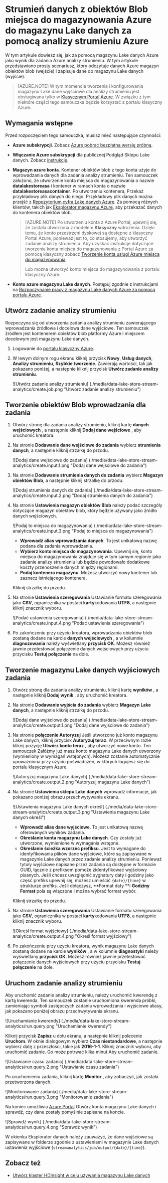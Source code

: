 <properties
   pageTitle="Przesyłanie strumieniowe dane z analizy strumieniu do magazynu Lake danych | Azure"
   description="Za pomocą analizy strumieniu Azure transmisji danych do magazynu Lake danych Azure"
   services="data-lake-store,stream-analytics" 
   documentationCenter=""
   authors="nitinme"
   manager="jhubbard"
   editor="cgronlun"/>

<tags
   ms.service="data-lake-store"
   ms.devlang="na"
   ms.topic="article"
   ms.tgt_pltfrm="na"
   ms.workload="big-data"
   ms.date="07/07/2016"
   ms.author="nitinme"/>

# <a name="stream-data-from-azure-storage-blob-into-data-lake-store-using-azure-stream-analytics"></a>Strumień danych z obiektów Blob miejsca do magazynowania Azure do magazynu Lake danych za pomocą analizy strumieniu Azure

W tym artykule dowiesz się, jak za pomocą magazynu Lake danych Azure jako wynik dla zadania Azure analizy strumieniu. W tym artykule przedstawiono prosty scenariusz, który odczytuje danych Azure magazyn obiektów blob (wejście) i zapisuje dane do magazynu Lake danych (wyjście).

>[AZURE.NOTE] W tym momencie tworzenia i konfigurowania magazynu Lake dane wyjściowe dla analizy strumieniu jest obsługiwana tylko w [Klasycznym Portal Azure](https://manage.windowsazure.com). W związku z tym niektóre części tego samouczka będzie korzystać z portalu klasyczny Azure.

## <a name="prerequisites"></a>Wymagania wstępne

Przed rozpoczęciem tego samouczka, musisz mieć następujące czynności:

- **Azure subskrypcji**. Zobacz [Azure pobrać bezpłatną wersję próbną](https://azure.microsoft.com/pricing/free-trial/).

- **Włączanie Azure subskrypcji** dla publicznej Podgląd Sklepu Lake danych. Zobacz [instrukcje](data-lake-store-get-started-portal.md#signup).

- **Magazyn azure konta**. Kontener obiektów blob z tego konta użyje do wprowadzania danych dla zadania analizy strumieniu. Ten samouczek założono, że utworzenie konta miejsca do magazynowania o nazwie **datalakestoreasa** i kontener w ramach konta o nazwie **datalakestoreasacontainer**. Po utworzeniu kontenera, Przekaż przykładowy plik danych do niego. Przykładowy plik danych można przejść z [Repozytorium cyfra Lake danych Azure](https://github.com/Azure/usql/tree/master/Examples/Samples/Data/AmbulanceData/Drivers.txt). Za pomocą różnych klientów, takich jak [Eksplorator magazynu Azure](http://storageexplorer.com/), aby przekazać danych do kontenera obiektów blob.

    >[AZURE.NOTE] Po utworzeniu konta z Azure Portal, upewnij się, że została utworzona z modelem **Klasyczny** wdrożenia. Dzięki temu, że konto przestrzeni dyskowej są dostępne z klasyczny Portal Azure, ponieważ jest to, co stosujemy, aby utworzyć zadanie analizy strumieniu. Aby uzyskać instrukcje dotyczące tworzenia konta miejsca do magazynowania z Portal Azure za pomocą klasyczny zobacz [Tworzenie konta usługi Azure miejsca do magazynowania](../storage/storage-create-storage-account/#create-a-storage-account).
    >
    > Lub można utworzyć konto miejsca do magazynowania z portalu klasyczny Azure.

- **Konto azure magazynu Lake danych**. Postępuj zgodnie z instrukcjami na [Rozpoczynanie pracy z magazynu Lake danych Azure za pomocą portalu Azure](data-lake-store-get-started-portal.md).  


## <a name="create-a-stream-analytics-job"></a>Utwórz zadanie analizy strumieniu

Rozpoczyna się od utworzenia zadania analizy strumieniu zawierającego wprowadzania źródłowa i docelowa dane wyjściowe. Ten samouczek źródłem jest kontenerem obiektów blob platformy Azure i miejscem docelowym jest magazynu Lake danych.

1. Logowanie do [portalu klasyczny Azure](https://manage.windowsazure.com).

2. W lewym dolnym rogu ekranu kliknij przycisk **Nowy**, **Usług danych**, **Analizy strumieniu**, **Szybkie tworzenie**. Zawierają wartości, tak jak pokazano poniżej, a następnie kliknij przycisk **Utwórz zadanie analizy strumieniu**.

    ![Utwórz zadanie analizy strumieniu] (./media/data-lake-store-stream-analytics/create.job.png "Utwórz zadanie analizy strumieniu")

## <a name="create-a-blob-input-for-the-job"></a>Tworzenie obiektów Blob wprowadzania dla zadania

1. Otwórz stronę dla zadania analizy strumieniu, kliknij kartę **danych wejściowych** , a następnie kliknij **Dodaj dane wejściowe** , aby uruchomić kreatora.

2. Na stronie **Dodawanie dane wejściowe do zadania** wybierz **strumienia danych**, a następnie kliknij strzałkę do przodu.

    ![Dodaj dane wejściowe do zadania] (./media/data-lake-store-stream-analytics/create.input.1.png "Dodaj dane wejściowe do zadania")

3. Na stronie **Dodawanie strumienia danych do zadania** wybierz **Magazyn obiektów Blob**, a następnie kliknij strzałkę do przodu.

    ![Dodaj strumienia danych do zadania] (./media/data-lake-store-stream-analytics/create.input.2.png "Dodaj strumienia danych do zadania")

4. Na stronie **Ustawienia magazyn obiektów Blob** należy podać szczegóły dotyczące magazyn obiektów blob, który będzie używany jako źródło danych wejściowych.

    ![Podaj to miejsca do magazynowania] (./media/data-lake-store-stream-analytics/create.input.3.png "Podaj to miejsca do magazynowania")

    * **Wprowadź alias wprowadzania danych**. To jest unikatową nazwę podana dla zadania wprowadzania.
    * **Wybierz konto miejsca do magazynowania**. Upewnij się, konto miejsca do magazynowania znajduje się w tym samym regionie jako zadanie analizy strumieniu lub będzie powodowało dodatkowe koszty przenoszenie danych między regionami.
    * **Podaj kontenera magazynu**. Możesz utworzyć nowy kontener lub zaznacz istniejącego kontenera.

    Kliknij strzałkę do przodu.

5. Na stronie **Ustawienia szeregowania** Ustawianie formatu szeregowania jako **CSV**, ogranicznika w postaci **karty**kodowania **UTF8**, a następnie kliknij znacznik wyboru.

    ![Podać ustawienia szeregowania] (./media/data-lake-store-stream-analytics/create.input.4.png "Podać ustawienia szeregowania")

6. Po zakończeniu przy użyciu kreatora, wprowadzania obiektów blob zostaną dodane na karcie **danych wejściowych** , a w kolumnie **diagnozowania** należy wyświetlany **przycisk OK**. Możesz również jawnie przetestować połączenie danych wejściowych przy użyciu przycisku **Testuj połączenie** na dole.

## <a name="create-a-data-lake-store-output-for-the-job"></a>Tworzenie magazynu Lake danych wyjściowych zadania

1. Otwórz stronę dla zadania analizy strumieniu, kliknij kartę **wyników** , a następnie kliknij **Dodaj wynik** , aby uruchomić kreatora.

2. Na stronie **Dodawanie wyjścia do zadania** wybierz **Magazyn Lake danych**, a następnie kliknij strzałkę do przodu.

    ![Dodaj dane wyjściowe do zadania] (./media/data-lake-store-stream-analytics/create.output.1.png "Dodaj dane wyjściowe do zadania")

3. Na stronie **połączenie Autoryzuj** Jeśli utworzono już konto magazynu Lake danych, kliknij przycisk **Autoryzuj teraz**. W przeciwnym razie kliknij pozycję **Utwórz konto teraz** , aby utworzyć nowe konto. Ten samouczek Załóżmy już masz konto magazynu Lake danych utworzony (wymieniony w wymagań wstępnych). Możesz zostanie automatycznie upoważniona przy użyciu poświadczeń, w których logujesz się do portalu klasycznym Azure.

    ![Autoryzuj magazynu Lake danych] (./media/data-lake-store-stream-analytics/create.output.2.png "Autoryzuj magazynu Lake danych")

4. Na stronie **Ustawienia sklepu Lake danych** wprowadź informacje, jak pokazano poniżej obrazu przechwytywania ekranu.

    ![Ustawienia magazynu Lake danych określ] (./media/data-lake-store-stream-analytics/create.output.3.png "Ustawienia magazynu Lake danych określ")

    * **Wprowadź alias dane wyjściowe**. To jest unikatową nazwę oferowanych wyników zadania.
    * **Określanie konta magazynu Lake danych**. Czy zostały już utworzone, wymienione w wymagania wstępne.
    * **Określanie ścieżka wzorzec prefiksu**. Jest to wymagane do identyfikowania plików dane wyjściowe, które są zapisywane w magazynie Lake danych przez zadanie analizy strumieniu. Ponieważ tytuły wyjściowe napisane przez zadania są dostępne w formacie GUID, łącznie z prefiksem pomoże zidentyfikować wyjściowy pisanych. Jeśli chcesz uwzględnić sygnatury daty i godziny jako część prefiks upewnij się, możesz umieścić `{date}/{time}` w strukturze prefiks. Jeśli dołączysz, **Format daty **i **Godziny Format** pola są włączone i można wybrać format wybór.

    Kliknij strzałkę do przodu.

5. Na stronie **Ustawienia szeregowania** Ustawianie formatu szeregowania jako **CSV**, ogranicznika w postaci **karty**kodowania **UTF8**, a następnie kliknij znacznik wyboru.

    ![Określ format wyjściowy] (./media/data-lake-store-stream-analytics/create.output.4.png "Określ format wyjściowy")

6. Po zakończeniu przy użyciu kreatora, wynik magazynu Lake danych zostaną dodane na karcie **wyników** , a w kolumnie **diagnostyki** należy wyświetlany **przycisk OK**. Możesz również jawnie przetestować połączenie danych wyjściowych przy użyciu przycisku **Testuj połączenie** na dole.

## <a name="run-the-stream-analytics-job"></a>Uruchom zadanie analizy strumieniu

Aby uruchomić zadanie analizy strumieniu, należy uruchomić kwerendę z kartą kwerenda. Ten samouczek zostanie uruchomiona kwerenda próbki, zamieniając symboli zastępczych zadania wprowadzania i wyjściowe aliasy, jak pokazano poniżej obrazu przechwytywania ekranu.

![Uruchamianie kwerendy] (./media/data-lake-store-stream-analytics/run.query.png "Uruchamianie kwerendy")

Kliknij przycisk **Zapisz** u dołu ekranu, a następnie kliknij polecenie **Uruchom**. W oknie dialogowym wybierz **Czas niestandardowe**, a następnie wybierz datę z przeszłości, takie jak **2016-1-1**. Kliknij znacznik wyboru, aby uruchomić zadanie. Go może potrwać kilka minut Aby uruchomić zadanie.

![Ustawianie czasu zadania] (./media/data-lake-store-stream-analytics/run.query.2.png "Ustawianie czasu zadania")

Po uruchomieniu zadania, kliknij kartę **Monitor** , aby zobaczyć, jak została przetworzona danych.

![Monitorowanie zadania] (./media/data-lake-store-stream-analytics/run.query.3.png "Monitorowanie zadania")

Na koniec umożliwia [Azure Portal](https://portal.azure.com) Otwórz konta magazynu Lake danych i sprawdź, czy dane zostały pomyślnie zapisane na koncie.

![Sprawdź wynik] (./media/data-lake-store-stream-analytics/run.query.4.png "Sprawdź wynik")

W okienku Eksplorator danych należy zauważyć, że dane wyjściowe są zapisywane w folderze zgodnie z ustawieniami w magazynie Lake danych ustawienia wyjściowe (`streamanalytics/job/output/{date}/{time}`).  

## <a name="see-also"></a>Zobacz też

* [Utwórz klaster HDInsight w celu używania magazynu Lake danych](data-lake-store-hdinsight-hadoop-use-portal.md)
